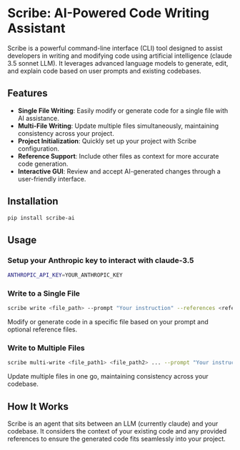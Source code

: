 
# Scribe: AI-Powered Code Writing Assistant

Scribe is a powerful command-line interface (CLI) tool designed to assist developers in writing and modifying code using artificial intelligence (claude 3.5 sonnet LLM). It leverages advanced language models to generate, edit, and explain code based on user prompts and existing codebases.

## Features

- **Single File Writing**: Easily modify or generate code for a single file with AI assistance.
- **Multi-File Writing**: Update multiple files simultaneously, maintaining consistency across your project.
- **Project Initialization**: Quickly set up your project with Scribe configuration.
- **Reference Support**: Include other files as context for more accurate code generation.
- **Interactive GUI**: Review and accept AI-generated changes through a user-friendly interface.

## Installation

```bash
pip install scribe-ai
```
## Usage
### Setup your Anthropic key to interact with claude-3.5

```bash
ANTHROPIC_API_KEY=YOUR_ANTHROPIC_KEY
```
<!---
 ### Initialize a Project
```bash
scribe init
```

This command sets up the Scribe configuration for your project, creating a `scribeconfig` directory and updating your `.gitignore` file.
-->


### Write to a Single File

```bash
scribe write <file_path> --prompt "Your instruction" --references <reference_files>
```

Modify or generate code in a specific file based on your prompt and optional reference files.

### Write to Multiple Files

```bash
scribe multi-write <file_path1> <file_path2> ... --prompt "Your instruction" --references <reference_files>
```

Update multiple files in one go, maintaining consistency across your codebase.

## How It Works

Scribe is an agent that sits between an LLM (currently claude) and your codebase. It considers the context of your existing code and any provided references to ensure the generated code fits seamlessly into your project.

